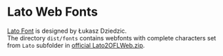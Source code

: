 # Lato Web Fonts
[Lato Font](http://www.latofonts.com/lato-free-fonts/) is designed by Łukasz Dziedzic.  
The directory `dist/fonts` contains webfonts with complete characters set from `Lato` subfolder in [official Lato2OFLWeb.zip](http://www.latofonts.com/download/Lato2OFLWeb.zip).
